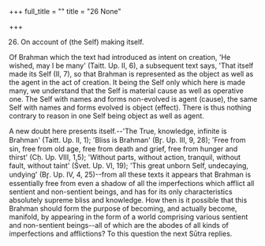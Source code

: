 +++
full_title = ""
title = "26 None"

+++


26. On account of (the Self) making itself.

Of Brahman which the text had introduced as intent on creation, 'He wished, may I be many' (Taitt. Up. II, 6), a subsequent text says, 'That itself made its Self (II, 7), so that Brahman is represented as the object as well as the agent in the act of creation. It being the Self only which here is made many, we understand that the Self is material cause as well as operative one. The Self with names and forms non-evolved is agent (cause), the same Self with names and forms evolved is object (effect). There is thus nothing contrary to reason in one Self being object as well as agent.

A new doubt here presents itself.--'The True, knowledge, infinite is Brahman' (Taitt. Up. II, 1); 'Bliss is Brahman' (Br̥. Up. III, 9, 28); 'Free from sin, free from old age, free from death and grief, free from hunger and thirst' (Cḥ. Up. VIII, 1,5); 'Without parts, without action, tranquil, without fault, without taint' (Śvet. Up. VI, 19); 'This great unborn Self, undecaying, undying' (Br̥. Up. IV, 4, 25)--from all these texts it appears that Brahman is essentially free from even a shadow of all the imperfections which afflict all sentient and non-sentient beings, and has for its only characteristics absolutely supreme bliss and knowledge. How then is it possible that this Brahman should form the purpose of becoming, and actually become, manifold, by appearing in the form of a world comprising various sentient and non-sentient beings--all of which are the abodes of all kinds of imperfections and afflictions? To this question the next Sūtra replies.

